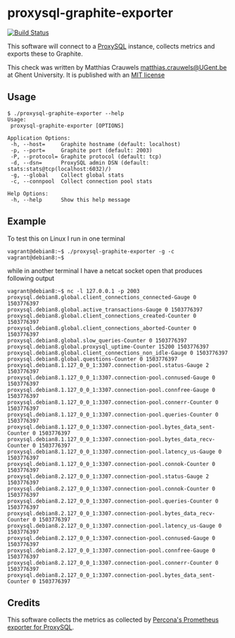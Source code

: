 # proxysql-graphite-exporter

[![Build Status](https://travis-ci.org/mcrauwel/proxysql-graphite-exporter.svg?branch=master)](https://travis-ci.org/mcrauwel/proxysql-graphite-exporter)

This software will connect to a [ProxySQL](https://github.com/sysown/proxysql) instance, collects metrics and exports these to Graphite.

This check was written by Matthias Crauwels <matthias.crauwels@UGent.be> at Ghent University. It is published with an [MIT license](LICENSE)

## Usage

```
$ ./proxysql-graphite-exporter --help
Usage:
 proxysql-graphite-exporter [OPTIONS]

Application Options:
 -h, --host=     Graphite hostname (default: localhost)
 -p, --port=     Graphite port (default: 2003)
 -P, --protocol= Graphite protocol (default: tcp)
 -d, --dsn=      ProxySQL admin DSN (default: stats:stats@tcp(localhost:6032)/)
 -g, --global    Collect global stats
 -c, --connpool  Collect connection pool stats

Help Options:
 -h, --help      Show this help message
```

## Example

To test this on Linux I run in one terminal

```
vagrant@debian8:~$ ./proxysql-graphite-exporter -g -c
vagrant@debian8:~$
```

while in another terminal I have a netcat socket open that produces following output

```
vagrant@debian8:~$ nc -l 127.0.0.1 -p 2003
proxysql.debian8.global.client_connections_connected-Gauge 0 1503776397
proxysql.debian8.global.active_transactions-Gauge 0 1503776397
proxysql.debian8.global.client_connections_created-Counter 0 1503776397
proxysql.debian8.global.client_connections_aborted-Counter 0 1503776397
proxysql.debian8.global.slow_queries-Counter 0 1503776397
proxysql.debian8.global.proxysql_uptime-Counter 15200 1503776397
proxysql.debian8.global.client_connections_non_idle-Gauge 0 1503776397
proxysql.debian8.global.questions-Counter 0 1503776397
proxysql.debian8.1.127_0_0_1:3307.connection-pool.status-Gauge 2 1503776397
proxysql.debian8.1.127_0_0_1:3307.connection-pool.connused-Gauge 0 1503776397
proxysql.debian8.1.127_0_0_1:3307.connection-pool.connfree-Gauge 0 1503776397
proxysql.debian8.1.127_0_0_1:3307.connection-pool.connerr-Counter 0 1503776397
proxysql.debian8.1.127_0_0_1:3307.connection-pool.queries-Counter 0 1503776397
proxysql.debian8.1.127_0_0_1:3307.connection-pool.bytes_data_sent-Counter 0 1503776397
proxysql.debian8.1.127_0_0_1:3307.connection-pool.bytes_data_recv-Counter 0 1503776397
proxysql.debian8.1.127_0_0_1:3307.connection-pool.latency_us-Gauge 0 1503776397
proxysql.debian8.1.127_0_0_1:3307.connection-pool.connok-Counter 0 1503776397
proxysql.debian8.2.127_0_0_1:3307.connection-pool.status-Gauge 2 1503776397
proxysql.debian8.2.127_0_0_1:3307.connection-pool.connok-Counter 0 1503776397
proxysql.debian8.2.127_0_0_1:3307.connection-pool.queries-Counter 0 1503776397
proxysql.debian8.2.127_0_0_1:3307.connection-pool.bytes_data_recv-Counter 0 1503776397
proxysql.debian8.2.127_0_0_1:3307.connection-pool.latency_us-Gauge 0 1503776397
proxysql.debian8.2.127_0_0_1:3307.connection-pool.connused-Gauge 0 1503776397
proxysql.debian8.2.127_0_0_1:3307.connection-pool.connfree-Gauge 0 1503776397
proxysql.debian8.2.127_0_0_1:3307.connection-pool.connerr-Counter 0 1503776397
proxysql.debian8.2.127_0_0_1:3307.connection-pool.bytes_data_sent-Counter 0 1503776397
```

## Credits

This software collects the metrics as collected by [Percona's Prometheus exporter for ProxySQL](https://github.com/percona/proxysql_exporter).
